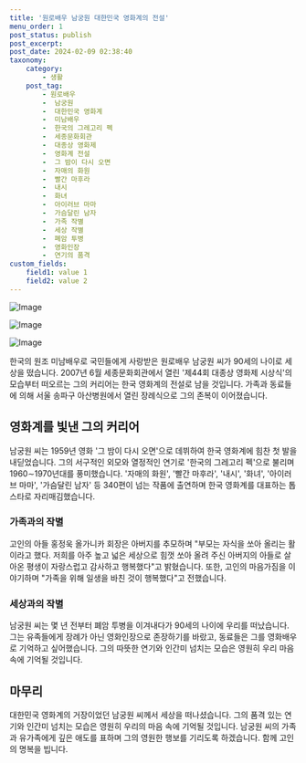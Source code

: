 ```yaml
---
title: '원로배우 남궁원 대한민국 영화계의 전설'
menu_order: 1
post_status: publish
post_excerpt: 
post_date: 2024-02-09 02:38:40
taxonomy:
    category:
        - 생활
    post_tag:
        - 원로배우
        -  남궁원
        -  대한민국 영화계
        -  미남배우
        -  한국의 그레고리 펙
        -  세종문화회관
        -  대종상 영화제
        -  영화계 전설
        -  그 밤이 다시 오면
        -  자매의 화원
        -  빨간 마후라
        -  내시
        -  화녀
        -  아이러브 마마
        -  가슴달린 남자
        -  가족 작별
        -  세상 작별
        -  폐암 투병
        -  영화인장
        -  연기의 품격
custom_fields:
    field1: value 1
    field2: value 2
---
```


![Image](https://imgnews.pstatic.net/image/029/2024/02/08/0002854420_001_20240208230901076.jpg?type=w647)

![Image](https://imgnews.pstatic.net/image/029/2024/02/08/0002854420_002_20240208230901092.jpg?type=w647)

![Image](https://imgnews.pstatic.net/image/029/2024/02/08/0002854420_003_20240208230901103.jpg?type=w647)

한국의 원조 미남배우로 국민들에게 사랑받은 원로배우 남궁원 씨가 90세의 나이로 세상을 떴습니다. 2007년 6월 세종문화회관에서 열린 '제44회 대종상 영화제 시상식'의 모습부터 떠오르는 그의 커리어는 한국 영화계의 전설로 남을 것입니다. 가족과 동료들에 의해 서울 송파구 아산병원에서 열린 장례식으로 그의 존복이 이어졌습니다.
## 영화계를 빛낸 그의 커리어
남궁원 씨는 1959년 영화 '그 밤이 다시 오면'으로 데뷔하여 한국 영화계에 힘찬 첫 발을 내딛었습니다. 그의 서구적인 외모와 열정적인 연기로 '한국의 그레고리 펙'으로 불리며 1960∼1970년대를 풍미했습니다. '자매의 화원', '빨간 마후라', '내시', '화녀', '아이러브 마마', '가슴달린 남자' 등 340편이 넘는 작품에 출연하며 한국 영화계를 대표하는 톱스타로 자리매김했습니다.
### 가족과의 작별
고인의 아들 홍정욱 올가니카 회장은 아버지를 추모하며 "부모는 자식을 쏘아 올리는 활이라고 했다. 저희를 아주 높고 넓은 세상으로 힘껏 쏘아 올려 주신 아버지의 아들로 살아온 평생이 자랑스럽고 감사하고 행복했다"고 밝혔습니다. 또한, 고인의 마음가짐을 이야기하며 "가족을 위해 일생을 바친 것이 행복했다"고 전했습니다.
### 세상과의 작별
남궁원 씨는 몇 년 전부터 폐암 투병을 이겨내다가 90세의 나이에 우리를 떠났습니다. 그는 유족들에게 장례가 아닌 영화인장으로 존장하기를 바랐고, 동료들은 그를 영화배우로 기억하고 싶어했습니다. 그의 따뜻한 연기와 인간미 넘치는 모습은 영원히 우리 마음 속에 기억될 것입니다.
## 마무리
대한민국 영화계의 거장이었던 남궁원 씨께서 세상을 떠나셨습니다. 그의 품격 있는 연기와 인간미 넘치는 모습은 영원히 우리의 마음 속에 기억될 것입니다. 남궁원 씨의 가족과 유가족에게 깊은 애도를 표하며 그의 영원한 행보를 기리도록 하겠습니다. 함께 고인의 명복을 빕니다.
